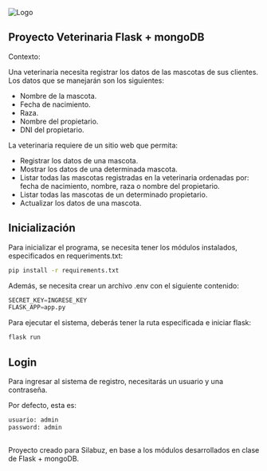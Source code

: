 
![Logo](https://i.ibb.co/txq16pT/1111.png)

## Proyecto Veterinaria Flask + mongoDB
Contexto:

Una veterinaria necesita registrar los datos de las mascotas de sus clientes. Los datos que se manejarán son los siguientes:

- Nombre de la mascota.
- Fecha de nacimiento.
- Raza.
- Nombre del propietario.
- DNI del propietario.

La veterinaria requiere de un sitio web que permita:

- Registrar los datos de una mascota.
- Mostrar los datos de una determinada mascota.
- Listar todas las mascotas registradas en la veterinaria ordenadas por: fecha de nacimiento, nombre, raza o nombre del propietario.
- Listar todas las mascotas de un determinado propietario.
- Actualizar los datos de una mascota.

## Inicialización

Para inicializar el programa, se necesita tener los módulos instalados, especificados en requeriments.txt:

```bash
pip install -r requirements.txt
```

Además, se necesita crear un archivo .env con el siguiente contenido:

```python
SECRET_KEY=INGRESE_KEY
FLASK_APP=app.py
```

Para ejecutar el sistema, deberás tener la ruta especificada e iniciar flask:

```bash
flask run
```

## Login
Para ingresar al sistema de registro, necesitarás un usuario y una contraseña.

Por defecto, esta es:

```python
usuario: admin
password: admin
```

## 

Proyecto creado para Silabuz, en base a los módulos desarrollados en clase de Flask + mongoDB.
